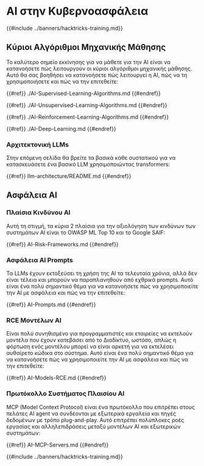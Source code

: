 # AI στην Κυβερνοασφάλεια

{{#include ../banners/hacktricks-training.md}}

## Κύριοι Αλγόριθμοι Μηχανικής Μάθησης

Το καλύτερο σημείο εκκίνησης για να μάθετε για την AI είναι να κατανοήσετε πώς λειτουργούν οι κύριοι αλγόριθμοι μηχανικής μάθησης. Αυτό θα σας βοηθήσει να κατανοήσετε πώς λειτουργεί η AI, πώς να τη χρησιμοποιήσετε και πώς να την επιτεθείτε:

{{#ref}}
./AI-Supervised-Learning-Algorithms.md
{{#endref}}

{{#ref}}
./AI-Unsupervised-Learning-Algorithms.md
{{#endref}}

{{#ref}}
./AI-Reinforcement-Learning-Algorithms.md
{{#endref}}

{{#ref}}
./AI-Deep-Learning.md
{{#endref}}

### Αρχιτεκτονική LLMs

Στην επόμενη σελίδα θα βρείτε τα βασικά κάθε συστατικού για να κατασκευάσετε ένα βασικό LLM χρησιμοποιώντας transformers:

{{#ref}}
llm-architecture/README.md
{{#endref}}

## Ασφάλεια AI

### Πλαίσια Κινδύνου AI

Αυτή τη στιγμή, τα κύρια 2 πλαίσια για την αξιολόγηση των κινδύνων των συστημάτων AI είναι το OWASP ML Top 10 και το Google SAIF:

{{#ref}}
AI-Risk-Frameworks.md
{{#endref}}

### Ασφάλεια AI Prompts

Τα LLMs έχουν εκτοξεύσει τη χρήση της AI τα τελευταία χρόνια, αλλά δεν είναι τέλεια και μπορούν να παραπλανηθούν από εχθρικά prompts. Αυτό είναι ένα πολύ σημαντικό θέμα για να κατανοήσετε πώς να χρησιμοποιείτε την AI με ασφάλεια και πώς να την επιτεθείτε:

{{#ref}}
AI-Prompts.md
{{#endref}}

### RCE Μοντέλων AI

Είναι πολύ συνηθισμένο για προγραμματιστές και εταιρείες να εκτελούν μοντέλα που έχουν κατεβάσει από το Διαδίκτυο, ωστόσο, απλώς η φόρτωση ενός μοντέλου μπορεί να είναι αρκετή για να εκτελέσει αυθαίρετο κώδικα στο σύστημα. Αυτό είναι ένα πολύ σημαντικό θέμα για να κατανοήσετε πώς να χρησιμοποιείτε την AI με ασφάλεια και πώς να την επιτεθείτε:

{{#ref}}
AI-Models-RCE.md
{{#endref}}

### Πρωτόκολλο Συστήματος Πλαισίου AI

MCP (Model Context Protocol) είναι ένα πρωτόκολλο που επιτρέπει στους πελάτες AI agent να συνδέονται με εξωτερικά εργαλεία και πηγές δεδομένων με τρόπο plug-and-play. Αυτό επιτρέπει πολύπλοκες ροές εργασίας και αλληλεπιδράσεις μεταξύ μοντέλων AI και εξωτερικών συστημάτων:

{{#ref}}
AI-MCP-Servers.md
{{#endref}}

{{#include ../banners/hacktricks-training.md}}
